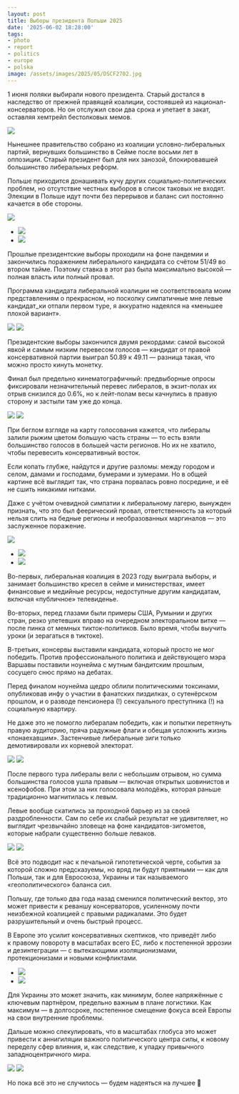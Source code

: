 ```yaml
---
layout: post
title: Выборы президента Польши 2025
date: '2025-06-02 18:28:00'
tags:
- photo
- report
- politics
- europe
- polska
image: /assets/images/2025/05/DSCF2702.jpg
---
```


1 июня поляки выбирали нового президента. Старый достался в наследство от прежней правящей коалиции, состоявшей из национал-консерваторов. Но он отслужил свои два срока и улетает в закат, оставляя хемтрейл бестолковых мемов.

![](/assets/images/2025/05/DSCF2702.jpg)

Нынешнее правительство собрано из коалиции условно-либеральных партий, вернувших большинство в Сейме после восьми лет в оппозиции. Старый президент был для них занозой, блокировавшей большинство либеральных реформ.

Польше приходится донашивать кучу других социально-политических проблем, но отсутствие честных выборов в список таковых не входят. Элекции в Польше идут почти без перерывов и баланс сил постоянно качается в обе стороны.

![](/assets/images/2025/05/DSCF2638.jpg)
- ![](/assets/images/2025/05/DSCF2139.jpg)
- ![](/assets/images/2025/05/DSCF2425.jpg)

Прошлые президентские выборы проходили на фоне пандемии и закончились поражением либерального кандидата со счётом 51/49 во втором тайме. Поэтому ставка в этот раз была максимально высокой — полная власть или полный провал.

Программа кандидата либеральной коалиции не соответствовала моим представлениям о прекрасном, но посколку симпатичные мне левые кандидат_ки отпали первом туре, я аккуратно надеялся на «меньшее плохой вариант».

![](/assets/images/2025/05/DSCF2648.jpg)
![](/assets/images/2025/05/DSCF2779.jpg)

Президентские выборы закончился двумя рекордами: самой высокой явкой и самым низким перевесом голосов — кандидат от правой консервативной партии выиграл 50.89 к 49.11 — разница такая, что можно просто кинуть монетку.

Финал был предельно кинематографичный: предвыборные опросы фиксировали незначительный перевес либералов, в экзит-полах их отрыв снизился до 0.6%, но к лейт-полам весы качнулись в правую сторону и застыли там уже до конца.

![](/assets/images/2025/05/elections-graph.png)
![](/assets/images/2025/05/elections-map.png)

При беглом взгляде на карту голосования кажется, что либералы залили рыжим цветом большую часть страны — то есть взяли большинство голосов в большей части регионов. Но их не хватило, чтобы перевесить консервативный восток.

Если копать глубже, найдутся и другие разломы: между городом и селом, дамами и господами, бумерами и зумерами. Но в общей картине всё выглядит так, что страна порвалась ровно посредине, и её не сшить никакими нитками.

Даже с учётом очевидной симпатии к либеральному лагерю, вынужден признать, что это был феерический провал, ответственность за который нельзя слить на бедные регионы и необразованных маргиналов — это заслуженное поражение.

![](/assets/images/2025/05/DSCF2723.jpg)
- ![](/assets/images/2025/05/DSCF2727.jpg)
- ![](/assets/images/2025/05/DSCF2730.jpg)

Во-первых, либеральная коалиция в 2023 году выиграла выборы, и занимает большинство кресел в сейме и министерствах, имеет финансовые и медийные ресурсы, недоступные другим кандидатам, включая «публичное» телевиденье.

Во-вторых, перед глазами были примеры США, Румынии и других стран, резко улетевших вправо на очередном электоральном витке — после пинка от мемных тикток-политиков. Было время, чтобы выучить уроки (и зерагаться в тиктоке).

В-третьих, консервы выставили кандидата, который просто не мог победить. Против профессионального политика и действующего мэра Варшавы поставили ноунейма с мутным бандитским прошлым, сосущего снюс прямо на дебатах.

Перед финалом ноунейма щедро облили политическими токсинами, опубликовав инфу о участии в фанатских пиздилках, о сутенёрском прошлом, и о разводе пенсионера (!) сексуального преступника (!) на социальную квартиру.

Не даже это не помогло либералам победить, как и попытки перетянуть правую аудиторию, пряча радужные флаги и обещая усложнить жизнь «понаехавшим». Застенчивые либеральные зиги только демотивировали их корневой электорат.

![](/assets/images/2025/05/DSCF2688.jpg)
![](/assets/images/2025/05/DSCF2695.jpg)

После первого тура либералы вели с небольшим отрывом, но сумма большинства голосов ушла правым — включая открытых шовинистов и ксенофобов. При этом за них голосовала молодёжь, которая раньше традиционно магнитилась к левым.

Левые вообще скатились за проходной барьер из за своей раздробленности. Сам по себе их слабый результат не удивителяет, но выглядит чрезвычайно зловеще на фоне кандидатов-зигометов, которые набрали существенно больше леваков.

![](/assets/images/2025/05/DSCF2759.jpg)
![](/assets/images/2025/05/DSCF2796.jpg)

Всё это подводит нас к печальной гипотетической черте, события за которой сложно предсказуемы, но вряд ли будут приятными — как для Польши, так и для Евросоюза, Украины и так называемого «геополитического» баланса сил.

Польшу, где только два года назад сменился политический вектор, это может привести к реваншу консерваторов, усиленному почти неизбежной коалицией с правыми радикалами. Это будет разрушительный и очень быстрый процесс.

В Европе это усилит консервативных скептиков, что приведёт либо к правому повороту в масштабах всего ЕС, либо к постепенной эррозии и дезинтеграции — с вытекающими изоляционизмами, протекционизами и новыми конфликтами.

- ![](/assets/images/2025/05/DSCF2670.jpg)
- ![](/assets/images/2025/05/DSCF2672.jpg)

Для Украины это может значить, как минимум, более напряжённые с ключевым партнёром, предельно важным в плане логистики. Как максимум — в долгосроке, постепенное смещение фокуса всей Европы на свои внутренние проблемы.

Дальше можно спекулировать, что в масштабах глобуса это может привести к аннигиляции важного политического центра силы, к новому переделу сфер влияния, и, как следствие, к упадку привычного западноцентричного мира.

![](/assets/images/2025/05/DSCF2684.jpg)
![](/assets/images/2025/05/DSCF2662.jpg)

Но пока всё это не случилось — будем надеяться на лучшее 🥲